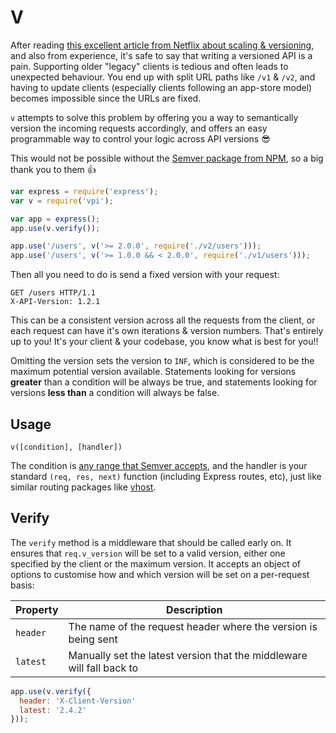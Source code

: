 # V

After reading [this excellent article from Netflix about scaling & versioning][netflix-medium-post], and also from
experience, it's safe to say that writing a versioned API is a pain. Supporting older "legacy" clients is tedious and
often leads to unexpected behaviour. You end up with split URL paths like `/v1` & `/v2`, and having to update clients
(especially clients following an app-store model) becomes impossible since the URLs are fixed.

`v` attempts to solve this problem by offering you a way to semantically version the incoming requests accordingly, and
offers an easy programmable way to control your logic across API versions :sunglasses:

This would not be possible without the [Semver package from NPM][semver-npm], so a big thank you to them :thumbsup:

```js
var express = require('express');
var v = require('vpi');

var app = express();
app.use(v.verify());

app.use('/users', v('>= 2.0.0', require('./v2/users')));
app.use('/users', v('>= 1.0.0 && < 2.0.0', require('./v1/users')));
```

Then all you need to do is send a fixed version with your request:

```http
GET /users HTTP/1.1
X-API-Version: 1.2.1
```

This can be a consistent version across all the requests from the client, or each request can have it's own iterations
& version numbers. That's entirely up to you! It's your client & your codebase, you know what is best for you!!

Omitting the version sets the version to `INF`, which is considered to be the maximum potential version available.
Statements looking for versions **greater** than a condition will be always be true, and statements looking for
versions **less than** a condition will always be false.

## Usage

```
v([condition], [handler])
```

The condition is [any range that Semver accepts][semver-ranges], and the handler is your standard `(req, res, next)`
function (including Express routes, etc), just like similar routing packages like [vhost][vhost-npm].

## Verify

The `verify` method is a middleware that should be called early on. It ensures that `req.v_version` will be set to a
valid version, either one specified by the client or the maximum version. It accepts an object of options to customise
how and which version will be set on a per-request basis:

| Property | Description |
| ---- | ---- |
| `header` | The name of the request header where the version is being sent |
| `latest` | Manually set the latest version that the middleware will fall back to |

```js
app.use(v.verify({
  header: 'X-Client-Version'
  latest: '2.4.2'
}));
```

[netflix-medium-post]: https://medium.com/@nodejs/netflixandchill-how-netflix-scales-with-node-js-and-containers-cf63c0b92e57#.svecljpvr
[semver-npm]: https://www.npmjs.com/package/semver
[semver-ranges]: https://www.npmjs.com/package/semver#ranges
[vhost-npm]: https://www.npmjs.com/package/vhost
